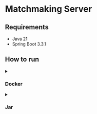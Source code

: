 # Matchmaking Server


## Requirements

- Java 21
- Spring Boot 3.3.1

## How to run

<details close>
  <summary>
    <h3>
      Docker    
    </h3>
  </summary>

To run the application, ensure that Docker is installed on your machine.
Then, execute the commands in the specified order.

1. **Create match-making folder in your machine**


2. **Create and copy the .env file into the match-making folder**

   .env file content

    ```.env
    DB_URL=<your-databse-url>
    DB_USERNAME=<your-databse-username>
    DB_PASSWORD=<your-databse-password>
    SECURITY_TOKEN_ACCESS_SECRET_KEY=<repalce-with-generated-secret-koy-for-access-token>
    SECURITY_TOKEN_ACCESS_TIME=<access-token-valid-time-in-millieseconds>
    SECURITY_TOKEN_REFRESH_SECRET_KEY=<repalce-with-generated-secret-koy-for-refresh-token>
    SECURITY_TOKEN_REFRESH_TIME=<refresht-token-valid-time-in-millieseconds>
    ```

3. **Pull the Docker Image**

    ```sh
   docker pull nazarovv2/match-making:latest
    ```

4. **Start the Application**

    ```sh
   docker-compose up -d match-making-app
   ```

</details>

<details close>
  <summary>
    <h3>
      Jar    
    </h3>
  </summary>
    
1. **Clone the repository:**

    ```sh
    git clone https://github.com/nazarovctrl/match-making.git
    cd match-making
    ```
2. **Paste the .env file into  match-making folder**

    .env file content
   
    ```.env
    DB_URL=<your-databse-url>
    DB_USERNAME=<your-databse-username>
    DB_PASSWORD=<your-databse-password>
    SECURITY_TOKEN_ACCESS_SECRET_KEY=<repalce-with-generated-secret-koy-for-access-token>
    SECURITY_TOKEN_ACCESS_TIME=<access-token-valid-time-in-millieseconds>
    SECURITY_TOKEN_REFRESH_SECRET_KEY=<repalce-with-generated-secret-koy-for-refresh-token>
    SECURITY_TOKEN_REFRESH_TIME=<refresht-token-valid-time-in-millieseconds>
    ```
4. **Build the project:**

    Use Maven to build the project.

    ```sh
    mvn clean install
    ```

5. **Run the application:**

    To run the application, make sure you have Java 21 installed
    
    ```sh
    java -jar target/match-making-0.0.1-SNAPSHOT.jar
    ```

</details>

